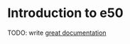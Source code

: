 # Introduction to e50

TODO: write [great documentation](http://jacobian.org/writing/what-to-write/)
